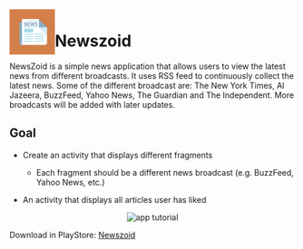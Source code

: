 <img align="left" width="80" height="80" src="https://github.com/ish2nv/Newszoid/blob/master/logoimg/newszoidappicon.png" alt="Logo">

# Newszoid

NewsZoid is a simple news application that allows users to view the latest news from different broadcasts. It uses RSS feed to continuously collect the latest news. Some of the different broadcast are: The New York Times, Al Jazeera, BuzzFeed, Yahoo News, The Guardian and The Independent. More broadcasts will be added with later updates.

## Goal

* Create an activity that displays different fragments
    - Each fragment should be a different news broadcast (e.g. BuzzFeed, Yahoo News, etc.)
    
* An activity that displays all articles user has liked


<p align="center">
  <img src="https://github.com/ish2nv/Newszoid/blob/master/logoimg/gigtutorial44.gif" alt="app tutorial">
</p>



Download in PlayStore: [Newszoid](https://play.google.com/store/apps/details?id=com.aliindustries.newszoid&hl=en_GB)
